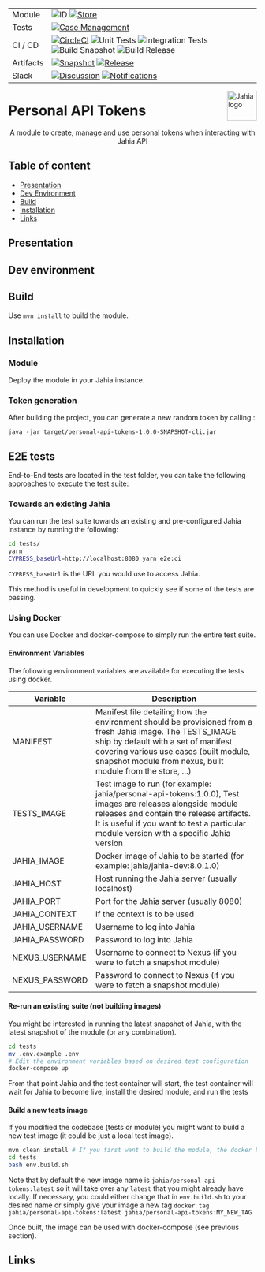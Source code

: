 <!--
    Template for Readmes, see alternatives/examples here: https://github.com/matiassingers/awesome-readme
-->

<!--
    Badges provides a quick glance at the state of the repository and pointers to external resources.
    More can be generated from here: https://shields.io/
-->

|  |  | 
| --- | --- |
| Module | ![ID](https://img.shields.io/badge/ID--personal--api--tokens-blue) [![Store](https://img.shields.io/badge/Jahia%20Store-Yes-brightgreen)](https://store.jahia.com/contents/modules-repository/org/jahia/modules/augmented-search-ui.html) |
| Tests | [![Case Management](https://img.shields.io/badge/Case%20Management-Testrail-blue)](https://jahia.testrail.net/index.php?/projects/overview/20) |
| CI / CD | [![CircleCI](https://circleci.com/gh/Jahia/augmented-search-ui/tree/master.svg?style=shield)](https://app.circleci.com/pipelines/github/Jahia/augmented-search) ![Unit Tests](https://img.shields.io/badge/Unit%20Tests-No-red) ![Integration Tests](https://img.shields.io/badge/Integration%20Tests-No-red) ![Build Snapshot](https://img.shields.io/badge/Build%20Snapshot-Yes-brightgreen) ![Build Release](https://img.shields.io/badge/Build%20Release-No-red) |
| Artifacts | [![Snapshot](https://img.shields.io/badge/Snapshot-Nexus-blue)](https://devtools.jahia.com/nexus/content/repositories/jahia-enterprise-snapshots/org/jahia/modules/augmented-search-ui/) [![Release](https://img.shields.io/badge/Release-Nexus-blue)](https://devtools.jahia.com/nexus/content/repositories/jahia-enterprise-releases/org/jahia/modules/augmented-search-ui/) |
| Slack | [![Discussion](https://img.shields.io/badge/Discussion-%23module--augmented--search-blue)](https://jahia.slack.com/archives/C013904SBRA) [![Notifications](https://img.shields.io/badge/Notifications-%23ci--augmented--search-blue)](https://jahia.slack.com/archives/CSMQ0DRHA)|

<a href="https://www.jahia.com/">
    <img src="https://www.jahia.com/modules/jahiacom-templates/images/jahia-3x.png" alt="Jahia logo" title="Jahia" align="right" height="60" />
</a>

<!--
    Project name can either be the full length project name (if there is one) or just the repo name. For example: Digital Experience Manager.
-->

Personal API Tokens
======================

<!--
    A one-liner about the project, like a subtitle. For example: Jahia Digital Experience Manager Core
-->
<p align="center">A module to create, manage and use personal tokens when interacting with Jahia API</p>


<!--
    Open Source badges, see https://shields.io/
-->

## Table of content

- [Presentation](#presentation)
- [Dev Environment](#dev-environment)
- [Build](#build)
- [Installation](#installation)
- [Links](#links)

<!--
    Not all sections are relevant for all projects. It's up to the team to decide what sections makes most sense. Objective of the readme is to serve as a technical introduction to facilitate onboarding for technical ppl (developers).
    License and contributions are detailed in their own files, no need to add too many details in the Readme.
    If the project has technical documentation stored in another location (such as a website), effort should be made not to duplicate content (since it will become outdated at some point). In that case, keep the readme instructions very brief (such as a set of CLI commands).
-->

## Presentation
<!-- 
    (Optional) Technical presentation of the project
-->

## Dev environment

<!-- 
    Instructions to help a new developer get its environment setup and understands contraints and dependencies and run tests
-->

## Build
<!-- 
    Instructions to build
-->
Use `mvn install` to build the module.

## Installation

### Module

Deploy the module in your Jahia instance.

### Token generation

After building the project, you can generate a new random token by calling : 

```
java -jar target/personal-api-tokens-1.0.0-SNAPSHOT-cli.jar
```

## E2E tests

End-to-End tests are located in the test folder, you can take the following approaches to execute the test suite:

### Towards an existing Jahia

You can run the test suite towards an existing and pre-configured Jahia instance by running the following:

```bash 
cd tests/
yarn
CYPRESS_baseUrl=http://localhost:8080 yarn e2e:ci
```

`CYPRESS_baseUrl` is the URL you would use to access Jahia.

This method is useful in development to quickly see if some of the tests are passing.

### Using Docker

You can use Docker and docker-compose to simply run the entire test suite.

#### Environment Variables

The following environment variables are available for executing the tests using docker.

| Variable | Description |
| --- | --- |
| MANIFEST | Manifest file detailing how the environment should be provisioned from a fresh Jahia image. The TESTS_IMAGE ship by default with a set of manifest covering various use cases (built module, snapshot module from nexus, built module from the store, ...) |
| TESTS_IMAGE | Test image to run (for example: jahia/personal-api-tokens:1.0.0), Test images are releases alongside module releases and contain the release artifacts. It is useful if you want to test a particular module version with a specific Jahia version|
| JAHIA_IMAGE | Docker image of Jahia to be started (for example: jahia/jahia-dev:8.0.1.0)|
| JAHIA_HOST | Host running the Jahia server (usually localhost)|
| JAHIA_PORT | Port for the Jahia server (usually 8080)|
| JAHIA_CONTEXT | If the context is to be used|
| JAHIA_USERNAME | Username to log into Jahia|
| JAHIA_PASSWORD | Password to log into Jahia|
| NEXUS_USERNAME | Username to connect to Nexus (if you were to fetch a snapshot module)|
| NEXUS_PASSWORD | Password to connect to Nexus (if you were to fetch a snapshot module)|

#### Re-run an existing suite (not building images)

You might be interested in running the latest snapshot of Jahia, with the latest snapshot of the module (or any combination).

```bash
cd tests
mv .env.example .env
# Edit the environment variables based on desired test configuration
docker-compose up
```

From that point Jahia and the test container will start, the test container will wait for Jahia to become live, install the desired module, and run the tests

#### Build a new tests image 

If you modified the codebase (tests or module) you might want to build a new test image (it could be just a local test image).

```bash
mvn clean install # If you first want to build the module, the docker build step will add the corresponding artifacts to the docker image
cd tests
bash env.build.sh
```

Note that by default the new image name is `jahia/personal-api-tokens:latest` so it will take over any `latest` that you might already have locally.
If necessary, you could either change that in `env.build.sh` to your desired name or simply give your image a new tag `docker tag jahia/personal-api-tokens:latest jahia/personal-api-tokens:MY_NEW_TAG`

Once built, the image can be used with docker-compose (see previous section).

## Links
<!-- 
    Relevant links
-->
 
